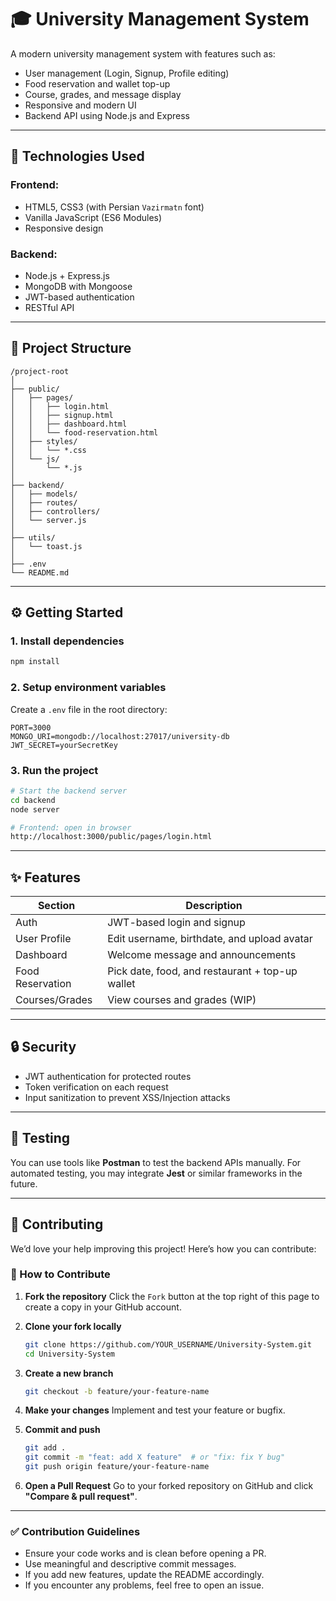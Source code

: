 # 🎓 University Management System

A modern university management system with features such as:

* User management (Login, Signup, Profile editing)
* Food reservation and wallet top-up
* Course, grades, and message display
* Responsive and modern UI
* Backend API using Node.js and Express

---

## 🔧 Technologies Used

### Frontend:

* HTML5, CSS3 (with Persian `Vazirmatn` font)
* Vanilla JavaScript (ES6 Modules)
* Responsive design

### Backend:

* Node.js + Express.js
* MongoDB with Mongoose
* JWT-based authentication
* RESTful API

---

## 📁 Project Structure

```
/project-root
│
├── public/
│   ├── pages/
│   │   ├── login.html
│   │   ├── signup.html
│   │   ├── dashboard.html
│   │   └── food-reservation.html
│   ├── styles/
│   │   └── *.css
│   └── js/
│       └── *.js
│
├── backend/
│   ├── models/
│   ├── routes/
│   ├── controllers/
│   └── server.js
│
├── utils/
│   └── toast.js
│
├── .env
└── README.md
```

---

## ⚙️ Getting Started

### 1. Install dependencies

```bash
npm install
```

### 2. Setup environment variables

Create a `.env` file in the root directory:

```
PORT=3000
MONGO_URI=mongodb://localhost:27017/university-db
JWT_SECRET=yourSecretKey
```

### 3. Run the project

```bash
# Start the backend server
cd backend
node server

# Frontend: open in browser
http://localhost:3000/public/pages/login.html
```

---

## ✨ Features

| Section          | Description                                     |
| ---------------- | ----------------------------------------------- |
| Auth             | JWT-based login and signup                      |
| User Profile     | Edit username, birthdate, and upload avatar     |
| Dashboard        | Welcome message and announcements               |
| Food Reservation | Pick date, food, and restaurant + top-up wallet |
| Courses/Grades   | View courses and grades (WIP)                   |

---

## 🔒 Security

* JWT authentication for protected routes
* Token verification on each request
* Input sanitization to prevent XSS/Injection attacks

---

## 🧪 Testing

You can use tools like **Postman** to test the backend APIs manually. For automated testing, you may integrate **Jest** or similar frameworks in the future.

---

## 🤝 Contributing

We’d love your help improving this project! Here’s how you can contribute:

### 🧭 How to Contribute

1. **Fork the repository**
   Click the `Fork` button at the top right of this page to create a copy in your GitHub account.

2. **Clone your fork locally**

   ```bash
   git clone https://github.com/YOUR_USERNAME/University-System.git
   cd University-System
   ```

3. **Create a new branch**

   ```bash
   git checkout -b feature/your-feature-name
   ```

4. **Make your changes**
   Implement and test your feature or bugfix.

5. **Commit and push**

   ```bash
   git add .
   git commit -m "feat: add X feature"  # or "fix: fix Y bug"
   git push origin feature/your-feature-name
   ```

6. **Open a Pull Request**
   Go to your forked repository on GitHub and click **"Compare & pull request"**.

---

### ✅ Contribution Guidelines

* Ensure your code works and is clean before opening a PR.
* Use meaningful and descriptive commit messages.
* If you add new features, update the README accordingly.
* If you encounter any problems, feel free to open an issue.